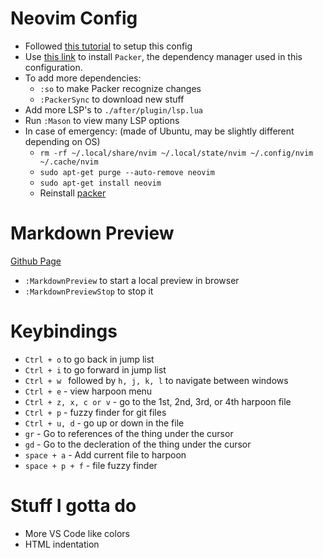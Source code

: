 # Neovim Config
- Followed [this tutorial](https://www.youtube.com/watch?v=w7i4amO_zaE) to setup this config
- Use [this link](https://github.com/wbthomason/packer.nvim) to install `Packer`, the dependency manager used in this configuration.
- To add more dependencies:
  - `:so` to make Packer recognize changes
  - `:PackerSync` to download new stuff
- Add more LSP's to `./after/plugin/lsp.lua`
- Run `:Mason` to view many LSP options
- In case of emergency: (made of Ubuntu, may be slightly different depending on OS)
  - `rm -rf ~/.local/share/nvim ~/.local/state/nvim ~/.config/nvim ~/.cache/nvim`
  - `sudo apt-get purge --auto-remove neovim`
  - `sudo apt-get install neovim`
  - Reinstall [packer](https://github.com/wbthomason/packer.nvim)

# Markdown Preview
[Github Page](https://github.com/iamcco/markdown-preview.nvim)
- `:MarkdownPreview` to start a local preview in browser
- `:MarkdownPreviewStop` to stop it

# Keybindings
- `Ctrl + o` to go back in jump list
- `Ctrl + i` to go forward in jump list
- `Ctrl + w ` followed by `h, j, k, l` to navigate between windows
- `Ctrl + e` - view harpoon menu
- `Ctrl + z, x, c or v` - go to the 1st, 2nd, 3rd, or 4th harpoon file
- `Ctrl + p` - fuzzy finder for git files
- `Ctrl + u, d` - go up or down in the file
- `gr` - Go to references of the thing under the cursor
- `gd` - Go to the decleration of the thing under the cursor
- `space + a` - Add current file to harpoon
- `space + p + f` - file fuzzy finder

# Stuff I gotta do
- More VS Code like colors
- HTML indentation
